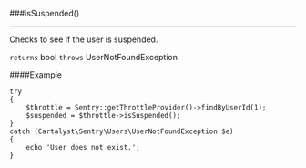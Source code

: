 <a id="isSuspended"></a>
###isSuspended()

----------

Checks to see if the user is suspended.

`returns` bool
`throws`  UserNotFoundException

####Example

	try
	{
		$throttle = Sentry::getThrottleProvider()->findByUserId(1);
		$suspended = $throttle->isSuspended();
	}
	catch (Cartalyst\Sentry\Users\UserNotFoundException $e)
	{
		echo 'User does not exist.';
	}
